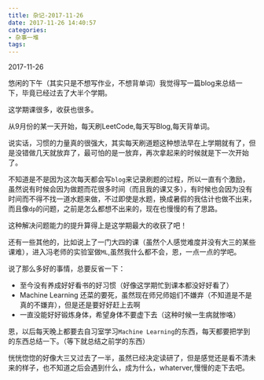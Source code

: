 ```yaml
---
title: 杂记-2017-11-26
date: 2017-11-26 14:40:57
categories:
- 杂事一堆
tags:
---
```


2017-11-26

悠闲的下午（其实只是不想写作业，不想背单词）我觉得写一篇blog来总结一下，毕竟已经过去了大半个学期。

这学期课很多，收获也很多。

从9月份的某一天开始，每天刷LeetCode,每天写Blog,每天背单词。

说实话，习惯的力量真的很强大，其实每天刷道题这种想法早在上学期就有了，但是没错做几天就放弃了，最可怕的是一放弃，再次拿起来的时候就是下一次开始了。

不知道是不是因为这次每天都会写`blog`来记录刷题的过程，所以一直有个激励，虽然说有时候会因为做题而花很多时间（而且我的课又多），有时候也会因为没有时间而不得不找一道水题来做，不过即使是水题，换成暑假的我估计也做不出来，而且像`dp`的问题，之前是怎么都想不出来的，现在也慢慢的有了思路。

这种解决问题能力的提升算得上是这学期最大的收获了吧！

还有一些其他的，比如说上了一门大四的课（虽然个人感觉难度并没有大三的某些课难），进入冯老师的实验室做`ML`,虽然我什么都不会，恩，一点一点的学吧。

说了那么多好的事情，总要反省一下：

- 至今没有养成好好看书的好习惯（好像这学期忙到课本都没好好看了）
- Machine Learning 还菜的要死，虽然现在师兄师姐们不嫌弃（不知道是不是真的不嫌弃），但是还是要好好赶上去啊
- 一直没能好好锻炼身体，希望身体不要虚下去（这种时候一生病就惨咯）

恩，以后每天晚上都要去自习室学习`Machine Learning`的东西，每天都要把学到的东西总结一下。（等下就总结之前学的东西）

恍恍惚惚的好像大三又过去了一半，虽然已经决定读研了，但是感觉还是看不清未来的样子，也不知道之后会遇到什么，成为什么，whaterver,慢慢的走下去吧。